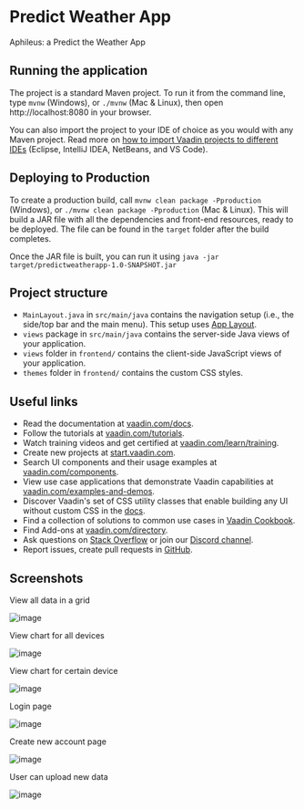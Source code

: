 # Predict Weather App

<!-- This project can be used as a starting point to create your own Vaadin application with Spring Boot.
It contains all the necessary configuration and some placeholder files to get you started. -->

Aphileus: a Predict the Weather App

## Running the application

The project is a standard Maven project. To run it from the command line,
type `mvnw` (Windows), or `./mvnw` (Mac & Linux), then open
http://localhost:8080 in your browser.

You can also import the project to your IDE of choice as you would with any
Maven project. Read more on [how to import Vaadin projects to different 
IDEs](https://vaadin.com/docs/latest/flow/guide/step-by-step/importing) (Eclipse, IntelliJ IDEA, NetBeans, and VS Code).

## Deploying to Production

To create a production build, call `mvnw clean package -Pproduction` (Windows),
or `./mvnw clean package -Pproduction` (Mac & Linux).
This will build a JAR file with all the dependencies and front-end resources,
ready to be deployed. The file can be found in the `target` folder after the build completes.

Once the JAR file is built, you can run it using
`java -jar target/predictweatherapp-1.0-SNAPSHOT.jar`

## Project structure

- `MainLayout.java` in `src/main/java` contains the navigation setup (i.e., the
  side/top bar and the main menu). This setup uses
  [App Layout](https://vaadin.com/components/vaadin-app-layout).
- `views` package in `src/main/java` contains the server-side Java views of your application.
- `views` folder in `frontend/` contains the client-side JavaScript views of your application.
- `themes` folder in `frontend/` contains the custom CSS styles.

## Useful links

- Read the documentation at [vaadin.com/docs](https://vaadin.com/docs).
- Follow the tutorials at [vaadin.com/tutorials](https://vaadin.com/tutorials).
- Watch training videos and get certified at [vaadin.com/learn/training](https://vaadin.com/learn/training).
- Create new projects at [start.vaadin.com](https://start.vaadin.com/).
- Search UI components and their usage examples at [vaadin.com/components](https://vaadin.com/components).
- View use case applications that demonstrate Vaadin capabilities at [vaadin.com/examples-and-demos](https://vaadin.com/examples-and-demos).
- Discover Vaadin's set of CSS utility classes that enable building any UI without custom CSS in the [docs](https://vaadin.com/docs/latest/ds/foundation/utility-classes). 
- Find a collection of solutions to common use cases in [Vaadin Cookbook](https://cookbook.vaadin.com/).
- Find Add-ons at [vaadin.com/directory](https://vaadin.com/directory).
- Ask questions on [Stack Overflow](https://stackoverflow.com/questions/tagged/vaadin) or join our [Discord channel](https://discord.gg/MYFq5RTbBn).
- Report issues, create pull requests in [GitHub](https://github.com/vaadin/platform).

## Screenshots
View all data in a grid

![image](https://user-images.githubusercontent.com/104175839/164593460-146310dc-a33f-4aae-8bd1-48242c6d34b4.png)

View chart for all devices

![image](https://user-images.githubusercontent.com/104175839/164593432-75415c05-7cb8-4f99-9690-294c56526b4a.png)

View chart for certain device

![image](https://user-images.githubusercontent.com/104175839/164593449-c16ddb28-7bf9-49ea-8519-28f8e36f7228.png)

Login page

![image](https://user-images.githubusercontent.com/104175839/164593518-c1925f7b-6650-437e-b7ac-2ac333c38ca9.png)

Create new account page

![image](https://user-images.githubusercontent.com/104175839/164593542-08e29963-fc3d-4b5f-9c88-183f50e59e1b.png)

User can upload new data

![image](https://user-images.githubusercontent.com/104175839/164593564-539a5fba-29c1-4f34-9140-956684013e40.png)



